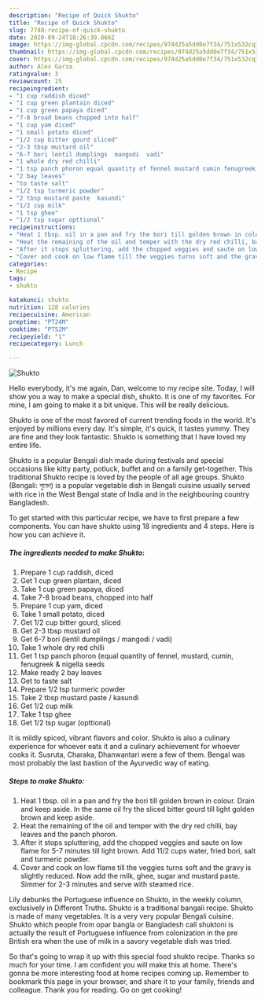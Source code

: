 ```yaml
---
description: "Recipe of Quick Shukto"
title: "Recipe of Quick Shukto"
slug: 7740-recipe-of-quick-shukto
date: 2020-09-24T18:26:39.866Z
image: https://img-global.cpcdn.com/recipes/974d25a5dd0e7f34/751x532cq70/shukto-recipe-main-photo.jpg
thumbnail: https://img-global.cpcdn.com/recipes/974d25a5dd0e7f34/751x532cq70/shukto-recipe-main-photo.jpg
cover: https://img-global.cpcdn.com/recipes/974d25a5dd0e7f34/751x532cq70/shukto-recipe-main-photo.jpg
author: Alex Garza
ratingvalue: 3
reviewcount: 15
recipeingredient:
- "1 cup raddish diced"
- "1 cup green plantain diced"
- "1 cup green papaya diced"
- "7-8 broad beans chopped into half"
- "1 cup yam diced"
- "1 small potato diced"
- "1/2 cup bitter gourd sliced"
- "2-3 tbsp mustard oil"
- "6-7 bori lentil dumplings  mangodi  vadi"
- "1 whole dry red chilli"
- "1 tsp panch phoron equal quantity of fennel mustard cumin fenugreek  nigella seeds"
- "2 bay leaves"
- "to taste salt"
- "1/2 tsp turmeric powder"
- "2 tbsp mustard paste  kasundi"
- "1/2 cup milk"
- "1 tsp ghee"
- "1/2 tsp sugar opttional"
recipeinstructions:
- "Heat 1 tbsp. oil in a pan and fry the bori till golden brown in colour. Drain and keep aside. In the same oil fry the sliced bitter gourd till light golden brown and keep aside."
- "Heat the remaining of the oil and temper with the dry red chilli, bay leaves and the panch phoron."
- "After it stops spluttering, add the chopped veggies and saute on low flame for 5-7 minutes till light brown. Add 11/2 cups water, fried bori, salt and turmeric powder."
- "Cover and cook on low flame till the veggies turns soft and the gravy is slightly reduced. Now add the milk, ghee, sugar and mustard paste. Simmer for 2-3 minutes and serve with steamed rice."
categories:
- Recipe
tags:
- shukto

katakunci: shukto 
nutrition: 128 calories
recipecuisine: American
preptime: "PT24M"
cooktime: "PT52M"
recipeyield: "1"
recipecategory: Lunch

---
```



![Shukto](https://img-global.cpcdn.com/recipes/974d25a5dd0e7f34/751x532cq70/shukto-recipe-main-photo.jpg)

Hello everybody, it's me again, Dan, welcome to my recipe site. Today, I will show you a way to make a special dish, shukto. It is one of my favorites. For mine, I am going to make it a bit unique. This will be really delicious.

Shukto is one of the most favored of current trending foods in the world. It's enjoyed by millions every day. It's simple, it's quick, it tastes yummy. They are fine and they look fantastic. Shukto is something that I have loved my entire life.

Shukto is a popular Bengali dish made during festivals and special occasions like kitty party, potluck, buffet and on a family get-together. This traditional Shukto recipe is loved by the people of all age groups. Shukto (Bengali: শুক্তো) is a popular vegetable dish in Bengali cuisine usually served with rice in the West Bengal state of India and in the neighbouring country Bangladesh.


To get started with this particular recipe, we have to first prepare a few components. You can have shukto using 18 ingredients and 4 steps. Here is how you can achieve it.

<!--inarticleads1-->

##### The ingredients needed to make Shukto:

1. Prepare 1 cup raddish, diced
1. Get 1 cup green plantain, diced
1. Take 1 cup green papaya, diced
1. Take 7-8 broad beans, chopped into half
1. Prepare 1 cup yam, diced
1. Take 1 small potato, diced
1. Get 1/2 cup bitter gourd, sliced
1. Get 2-3 tbsp mustard oil
1. Get 6-7 bori (lentil dumplings / mangodi / vadi)
1. Take 1 whole dry red chilli
1. Get 1 tsp panch phoron (equal quantity of fennel, mustard, cumin, fenugreek &amp; nigella seeds
1. Make ready 2 bay leaves
1. Get to taste salt
1. Prepare 1/2 tsp turmeric powder
1. Take 2 tbsp mustard paste / kasundi
1. Get 1/2 cup milk
1. Take 1 tsp ghee
1. Get 1/2 tsp sugar (opttional)


It is mildly spiced, vibrant flavors and color. Shukto is also a culinary experience for whoever eats it and a culinary achievement for whoever cooks it. Susruta, Charaka, Dhanwantari were a few of them. Bengal was most probably the last bastion of the Ayurvedic way of eating. 

<!--inarticleads2-->

##### Steps to make Shukto:

1. Heat 1 tbsp. oil in a pan and fry the bori till golden brown in colour. Drain and keep aside. In the same oil fry the sliced bitter gourd till light golden brown and keep aside.
1. Heat the remaining of the oil and temper with the dry red chilli, bay leaves and the panch phoron.
1. After it stops spluttering, add the chopped veggies and saute on low flame for 5-7 minutes till light brown. Add 11/2 cups water, fried bori, salt and turmeric powder.
1. Cover and cook on low flame till the veggies turns soft and the gravy is slightly reduced. Now add the milk, ghee, sugar and mustard paste. Simmer for 2-3 minutes and serve with steamed rice.


Lily debunks the Portuguese influence on Shukto, in the weekly column, exclusively in Different Truths. Shukto is a traditional bangali recipe. Shukto is made of many vegetables. It is a very very popular Bengali cuisine. Shukto which people from opar bangla or Bangladesh call shuktoni is actually the result of Portuguese influence from colonization in the pre British era when the use of milk in a savory vegetable dish was tried. 

So that's going to wrap it up with this special food shukto recipe. Thanks so much for your time. I am confident you will make this at home. There's gonna be more interesting food at home recipes coming up. Remember to bookmark this page in your browser, and share it to your family, friends and colleague. Thank you for reading. Go on get cooking!
